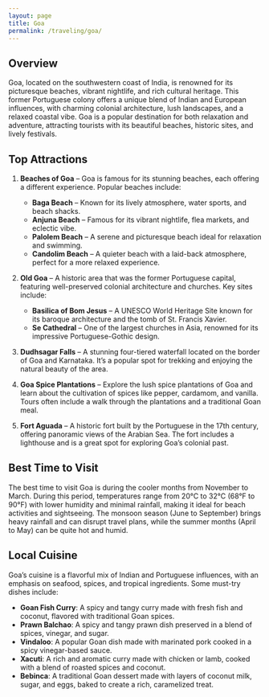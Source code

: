 ```yaml
---
layout: page
title: Goa
permalink: /traveling/goa/
---
```

<style>
.page-header {
    background-image: url('https://github.com/user-attachments/assets/3fed91b3-d2de-4dcc-846b-7cdbef15c7c5');
    background-size: cover; /* Ensures the image covers the entire header */
    background-position: center; /* Centers the image */
    height: 300px; /* Adjust the height as necessary */
    display: flex;
    align-items: center;
    justify-content: center;
    color: white; /* Adjust text color */
    text-shadow: 2px 2px 4px rgba(0, 0, 0, 0.7); /* Optional shadow for text readability */
}
</style>
## Overview
Goa, located on the southwestern coast of India, is renowned for its picturesque beaches, vibrant nightlife, and rich cultural heritage. This former Portuguese colony offers a unique blend of Indian and European influences, with charming colonial architecture, lush landscapes, and a relaxed coastal vibe. Goa is a popular destination for both relaxation and adventure, attracting tourists with its beautiful beaches, historic sites, and lively festivals.

## Top Attractions
1. **Beaches of Goa** – Goa is famous for its stunning beaches, each offering a different experience. Popular beaches include:
   - **Baga Beach** – Known for its lively atmosphere, water sports, and beach shacks.
   - **Anjuna Beach** – Famous for its vibrant nightlife, flea markets, and eclectic vibe.
   - **Palolem Beach** – A serene and picturesque beach ideal for relaxation and swimming.
   - **Candolim Beach** – A quieter beach with a laid-back atmosphere, perfect for a more relaxed experience.

2. **Old Goa** – A historic area that was the former Portuguese capital, featuring well-preserved colonial architecture and churches. Key sites include:
   - **Basilica of Bom Jesus** – A UNESCO World Heritage Site known for its baroque architecture and the tomb of St. Francis Xavier.
   - **Se Cathedral** – One of the largest churches in Asia, renowned for its impressive Portuguese-Gothic design.

3. **Dudhsagar Falls** – A stunning four-tiered waterfall located on the border of Goa and Karnataka. It’s a popular spot for trekking and enjoying the natural beauty of the area.

4. **Goa Spice Plantations** – Explore the lush spice plantations of Goa and learn about the cultivation of spices like pepper, cardamom, and vanilla. Tours often include a walk through the plantations and a traditional Goan meal.

5. **Fort Aguada** – A historic fort built by the Portuguese in the 17th century, offering panoramic views of the Arabian Sea. The fort includes a lighthouse and is a great spot for exploring Goa’s colonial past.

## Best Time to Visit
The best time to visit Goa is during the cooler months from November to March. During this period, temperatures range from 20°C to 32°C (68°F to 90°F) with lower humidity and minimal rainfall, making it ideal for beach activities and sightseeing. The monsoon season (June to September) brings heavy rainfall and can disrupt travel plans, while the summer months (April to May) can be quite hot and humid.

## Local Cuisine
Goa’s cuisine is a flavorful mix of Indian and Portuguese influences, with an emphasis on seafood, spices, and tropical ingredients. Some must-try dishes include:

- **Goan Fish Curry**: A spicy and tangy curry made with fresh fish and coconut, flavored with traditional Goan spices.
- **Prawn Balchao**: A spicy and tangy prawn dish preserved in a blend of spices, vinegar, and sugar.
- **Vindaloo**: A popular Goan dish made with marinated pork cooked in a spicy vinegar-based sauce.
- **Xacuti**: A rich and aromatic curry made with chicken or lamb, cooked with a blend of roasted spices and coconut.
- **Bebinca**: A traditional Goan dessert made with layers of coconut milk, sugar, and eggs, baked to create a rich, caramelized treat.

